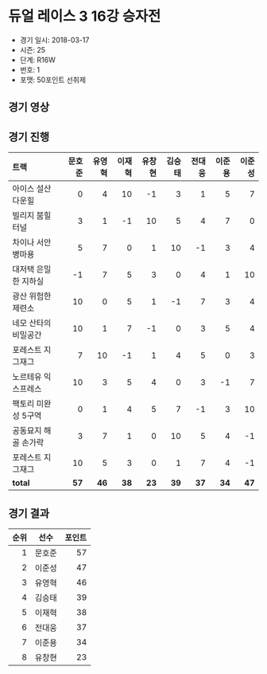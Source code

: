 # 듀얼 레이스 3 16강 승자전

- 경기 일시: 2018-03-17
- 시즌: 25
- 단계: R16W
- 번호: 1
- 포맷: 50포인트 선취제





## 경기 영상
## 경기 진행

| 트랙 | 문호준 | 유영혁 | 이재혁 | 유창현 | 김승태 | 전대웅 | 이준용 | 이준성 |
|:---|---:|---:|---:|---:|---:|---:|---:|---:|
| 아이스 설산 다운힐 | 0 | 4 | 10 | -1 | 3 | 1 | 5 | 7 |
| 빌리지 붐힐터널 | 3 | 1 | -1 | 10 | 5 | 4 | 7 | 0 |
| 차이나 서안 병마용 | 5 | 7 | 0 | 1 | 10 | -1 | 3 | 4 |
| 대저택 은밀한 지하실 | -1 | 7 | 5 | 3 | 0 | 4 | 1 | 10 |
| 광산 위험한 제련소 | 10 | 0 | 5 | 1 | -1 | 7 | 3 | 4 |
| 네모 산타의 비밀공간 | 10 | 1 | 7 | -1 | 0 | 3 | 5 | 4 |
| 포레스트 지그재그 | 7 | 10 | -1 | 1 | 4 | 5 | 0 | 3 |
| 노르테유 익스프레스 | 10 | 3 | 5 | 4 | 0 | 3 | -1 | 7 |
| 팩토리 미완성 5구역 | 0 | 1 | 4 | 5 | 7 | -1 | 3 | 10 |
| 공동묘지 해골 손가락 | 3 | 7 | 1 | 0 | 10 | 5 | 4 | -1 |
| 포레스트 지그재그 | 10 | 5 | 3 | 0 | 1 | 7 | 4 | -1 |
| __total__ | __57__ | __46__ | __38__ | __23__ | __39__ | __37__ | __34__ | __47__ |




## 경기 결과

| 순위 | 선수 | 포인트 |
|---:|:---:|---:|
| 1 | 문호준 | 57 |
| 2 | 이준성 | 47 |
| 3 | 유영혁 | 46 |
| 4 | 김승태 | 39 |
| 5 | 이재혁 | 38 |
| 6 | 전대웅 | 37 |
| 7 | 이준용 | 34 |
| 8 | 유창현 | 23 |

